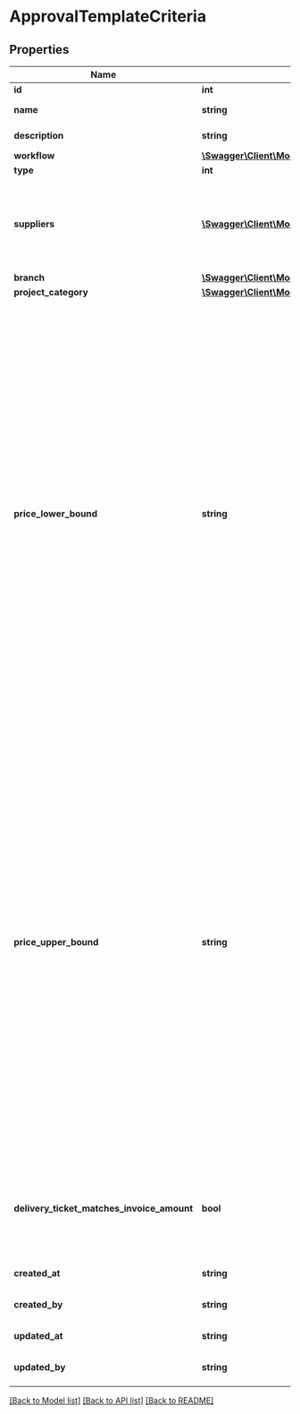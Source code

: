 # ApprovalTemplateCriteria

## Properties
Name | Type | Description | Notes
------------ | ------------- | ------------- | -------------
**id** | **int** | ID of the criteria. | [optional] 
**name** | **string** | Name of the criteria. | 
**description** | **string** | Description of the criteria. | [optional] 
**workflow** | [**\Swagger\Client\Model\CondensedApprovalTemplateWorkflow**](CondensedApprovalTemplateWorkflow.md) |  | 
**type** | **int** | Criteria type. | 
**suppliers** | [**\Swagger\Client\Model\CondensedContact[]**](CondensedContact.md) | When using the priceLowerBound and or priceUpperBound the criteria will only conflict with criteria with the same supplier(s). | 
**branch** | [**\Swagger\Client\Model\CondensedBranch**](CondensedBranch.md) |  | [optional] 
**project_category** | [**\Swagger\Client\Model\CondensedProjectCategory**](CondensedProjectCategory.md) |  | [optional] 
**price_lower_bound** | **string** | The lower bound price of the criteria. The following &#39;operators&#39; are available:      *     cost &lt; priceUpperBound in psuedo: priceLowerBound is NULL and priceUpperBound is not NULL.      *     cost &gt; priceLowerBound in psuedo: priceLowerBound is NOT NULL and priceUpperBound is NULL.      *     cost &#x3D; priceLowerBound in psuedo: priceLowerBound is NOT NULL and priceUpperBound is NOT NULL and EQUAL to each other.      *     cost &gt; priceLowerBound and cost &lt; priceUpperBound in psuedo: priceLowerBound is NOT NULL and priceUpperBound is NOT NULL and NOT EQUAL to each other.      * | [optional] 
**price_upper_bound** | **string** | The upper bound price of the criteria. The following &#39;operators&#39; are available:      *     cost &lt; priceUpperBound in psuedo: priceLowerBound is NULL and priceUpperBound is not NULL.      *     cost &gt; priceLowerBound in psuedo: priceLowerBound is NOT NULL and priceUpperBound is NULL.      *     cost &#x3D; priceLowerBound in psuedo: priceLowerBound is NOT NULL and priceUpperBound is NOT NULL and EQUAL to each other.      *     cost &gt; priceLowerBound and cost &lt; priceUpperBound in psuedo: priceLowerBound is NOT NULL and priceUpperBound is NOT NULL and NOT EQUAL to each other.      * | [optional] 
**delivery_ticket_matches_invoice_amount** | **bool** | Whether or not the delivery ticket price has to match the invoice amount. Only used in combination with type 0 (Purchase invoice). | 
**created_at** | **string** | The creation time of the entity. | [optional] 
**created_by** | **string** | The user that created the entity. | [optional] 
**updated_at** | **string** | The last updated time of the entity. | [optional] 
**updated_by** | **string** | The user that last updated the entity. | [optional] 

[[Back to Model list]](../README.md#documentation-for-models) [[Back to API list]](../README.md#documentation-for-api-endpoints) [[Back to README]](../README.md)


